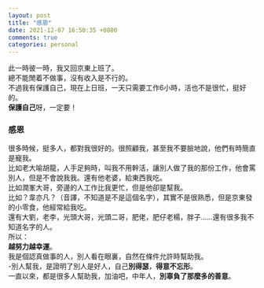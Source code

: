 ```yaml
---
layout: post
title: "感恩"
date: 2021-12-07 16:50:35 +0800
comments: true
categories: personal
---
```

此一時彼一時，我又回京東上班了。  
總不能閒着不做事，沒有收入是不行的。  
不過我有保護自己，現在上日班，一天只需要工作6小時，活也不是很忙，挺好的。  
**保護自己**呀，一定要！  
### 感恩
很多時候，挺多人，都對我很好的。很照顧我，甚至我不要臉地說，他們有時簡直是寵我。  
比如老大喻胡龍，人手足夠時，叫我不用幹活，讓別人做了我的那份工作，他會罵別人，但是不會說我我。還有他老婆，給東西我吃。  
比如潤峯大哥，旁邊的人工作比我更忙，但是他卻是幫我。  
比如？韋亦凡？（音譯，不知道是不是這個名字），其實不是很熟悉，但是京東發的小零食，他經常給我吃。  
還有大劉，老李，光頭大哥，光頭二哥，肥佬，肥仔老楊，胖子……還有很多我不知道名字的人。  
所以：  
**越努力越幸運**。  
我是個認真做事的人，別人看在眼裏，自然在條件允許時幫助我。  
-別人幫我，是證明了別人是好人，自己**別得瑟**，**得意不忘形**。  
一直以來，都是很多人幫助我，加油吧，中年人，**別辜負了那麼多的善意**。

